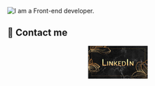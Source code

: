 ![I am a Front-end developer. ](/images/banner.png)

## :iphone: Contact me

[<p align="center"><img height="75" src="/images/linkedin.png">](https://www.linkedin.com/in/nazmus-sakib-b71682234/)

<br />
